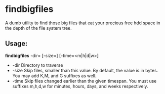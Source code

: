 # findbigfiles
A dumb utility to find those big files that eat your precious free hdd space in the depth of the file system tree.

## Usage:
**findbigfiles** -dir=<path> [-size=<XX>] [-time=<XX><m|h|d|w>]
  + -dir	Directory to traverse
  + -size	Skip files, smaller than this value. By default, the value is in bytes. You may add K,M, and G suffixes as well.
  + -time	Skip files changed earlier than the given timespan. You must use suffixes m,h,d,w for minutes, hours, days, and weeks respectively.
